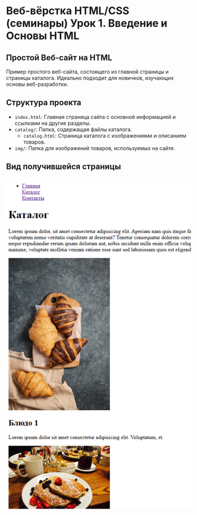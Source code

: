 # Веб-вёрстка HTML/CSS (семинары) Урок 1. Введение и Основы HTML
## Простой Веб-сайт на HTML

Пример простого веб-сайта, состоящего из главной страницы и страницы каталога. Идеально подходит для новичков, изучающих основы веб-разработки.

## Структура проекта

- `index.html`: Главная страница сайта с основной информацией и ссылками на другие разделы.
- `catalog/`: Папка, содержащая файлы каталога.
  - `catalog.html`: Страница каталога с изображениями и описанием товаров.
- `img/`: Папка для изображений товаров, используемых на сайте.

## Вид получившейся страницы
![](img/2023-07-06_120840.jpg)

